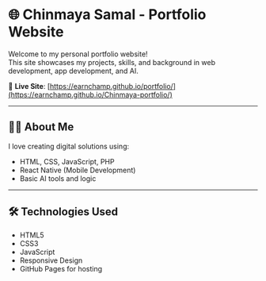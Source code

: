 # 🌐 Chinmaya Samal - Portfolio Website

Welcome to my personal portfolio website!  
This site showcases my projects, skills, and background in web development, app development, and AI.

🔗 **Live Site**: [https://earnchamp.github.io/portfolio/](https://earnchamp.github.io/Chinmaya-portfolio/)

---

## 👨‍💻 About Me

I love creating digital solutions using:
- HTML, CSS, JavaScript, PHP
- React Native (Mobile Development)
- Basic AI tools and logic

---

## 🛠️ Technologies Used

- HTML5  
- CSS3  
- JavaScript  
- Responsive Design  
- GitHub Pages for hosting 
